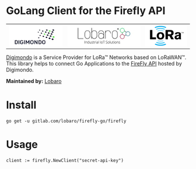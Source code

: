 # GoLang Client for the Firefly API

| | | |
:---:|:---:|:---:
 ![Digimondo](docs/digimondo_logo.jpg "Digimondo")  |  ![Lobaro](docs/lobaro_logo.jpg "Lobaro") | ![LoRa](docs/lora_logo.jpg "LoRa")

  


[Digimondo](https://www.digimondo.de) is a Service Provider for LoRa™ Networks based on LoRaWAN™.  
This library helps to connect Go Applications to the [FireFly API](https://apidocs.fireflyiot.com) hosted by Digimondo.

**Maintained by:** [Lobaro](http://www.lobaro.de)

# Install

    go get -u gitlab.com/lobaro/firefly-go/firefly
    
# Usage

    client := firefly.NewClient("secret-api-key")
